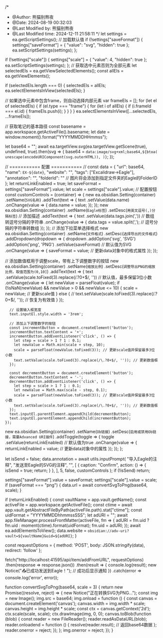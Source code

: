 /*
 * @Author: 熊猫别熬夜 
 * @Date: 2024-08-19 00:32:03 
 * @Last Modified by: 熊猫别熬夜
 * @Last Modified time: 2024-12-11 21:58:11
 */
let settings = ea.getScriptSettings();
// 加载默认值
if (!settings["saveFormat"]) {
  settings["saveFormat"] = {
    "value": "svg",
    "hidden": true
  };
  ea.setScriptSettings(settings);
};

if (!settings["scale"]) {
  settings["scale"] = {
    "value": 4,
    "hidden": true
  };
  ea.setScriptSettings(settings);
};
// 获取选中元素否则为全部元素
let selectedEls = ea.getViewSelectedElements();
const allEls = ea.getViewElements();

if (selectedEls.length === 0) {
  selectedEls = allEls;
  ea.selectElementsInView(selectedEls);
}

// 如果选中元素中包含frame，则自动选择内部元素
var frameEls = [];
for (let el of selectedEls) {
  if (el.type === "frame") {
    for (let i of allEls) {
      if (i.frameId === el.id) {
        frameEls.push(i);
      }
    }
  }
}
ea.selectElementsInView([...selectedEls, ...frameEls]);

// 获取笔记的基本路径
const basename = app.workspace.getActiveFile().basename;
let date = window.moment().format("YYYYMMDDHHmmss");

let base64 = "";
await ea.targetView.svg(ea.targetView.getScene(true), undefined, true).then(svg => {
  base64 = `data:image/svg+xml;base64,${btoa(
    unescape(encodeURIComponent(svg.outerHTML)),
  )}`;
});

// =========== 配置 =========== //
const data = {
  "url": base64,
  "name": `EX-${date}`,
  "website": "",
  "tags": ["Excalidraw→Eagle"],
  "annotation": "",
  "folderId": "" // 图片将会添加到指定文件夹的Eagle的FolderID
};
let returnLinkEnabled = true;
let saveFormat = settings["saveFormat"].value;
let scale = settings["scale"].value;
// 配置按钮
const customControls = (container) => {
  new ea.obsidian.Setting(container)
    .setName(`SVG名称`)
    .addText(text => {
      text
        .setValue(data.name)
        .onChange(value => {
          data.name = value;
        });
    });
  new ea.obsidian.Setting(container)
    .setName(`Eagle标签`)
    .setDesc(`用英文逗号(,)分隔标签`) // 添加描述
    .addText(text => {
      text
        .setValue(data.tags.join(',')) // 数组转逗号分隔的字符串
        .onChange(value => {
          data.tags = value.split(','); // 逗号分隔的字符串转数组
        });
    });
  // 添加下拉菜单选择格式
  new ea.obsidian.Setting(container)
    .setName(`文件格式`)
    .setDesc(`选择导出的文件格式`)
    .addDropdown(dropdown => {
      dropdown
        .addOption('svg', 'SVG')
        .addOption('png', 'PNG')
        .setValue(saveFormat) // 默认值为SVG
        .onChange(value => {
          saveFormat = value; // 更新data对象中的格式属性
        });
    });

  // 添加数值框用于调整scale，带有上下调整数字的按钮
  new ea.obsidian.Setting(container)
    .setName(`缩放比例`)
    .setDesc(`调整导出PNG的缩放比例，取值范围为(0,10]`)
    .addText(text => {
      text
        .setValue(scale.toFixed(3).replace(/\.?0+$/, '')) // 默认值，最多保留3位小数
        .onChange(value => {
          let newValue = parseFloat(value);
          if (!isNaN(newValue) && newValue > 0 && newValue <= 10) {
            scale = newValue; // 更新scale值
          } else {
            // text.setValue(scale.toFixed(3).replace(/\.?0+$/, '')); // 恢复为有效值
          }
        });

      // 设置输入框宽度
      text.inputEl.style.width = '3rem';

      // 添加上下调整数字的按钮
      const incrementButton = document.createElement('button');
      incrementButton.textContent = '+';
      incrementButton.addEventListener('click', () => {
        let step = scale > 1 ? 1 : 0.1;
        let newValue = Math.min(scale + step, 10);
        scale = parseFloat(newValue.toFixed(3)); // 更新scale值并保留最多3位小数
        text.setValue(scale.toFixed(3).replace(/\.?0+$/, '')); // 更新数值框
      });

      const decrementButton = document.createElement('button');
      decrementButton.textContent = '-';
      decrementButton.addEventListener('click', () => {
        let step = scale > 1 ? 1 : 0.1;
        let newValue = Math.max(scale - step, 0.1);
        scale = parseFloat(newValue.toFixed(3)); // 更新scale值并保留最多3位小数
        text.setValue(scale.toFixed(3).replace(/\.?0+$/, '')); // 更新数值框
      });
      text.inputEl.parentElement.appendChild(decrementButton);
      text.inputEl.parentElement.appendChild(incrementButton);
    });

  new ea.obsidian.Setting(container)
    .setName(`Ob链接`)
    .setDesc(`启用或禁用Ob链接，需要Advanced URI插件`)
    .addToggle(toggle => {
      toggle
        .setValue(returnLinkEnabled) // 默认值为true
        .onChange(value => {
          returnLinkEnabled = value; // 更新data对象中的属性
        });
    });
};

let isSend = false;
data.annotation = await utils.inputPrompt(
  "导入Eagle的注释",
  "发送至Eagle的SVG的注释",
  "",
  [
    {
      caption: "Confirm",
      action: () => { isSend = true; return; }
    },
  ],
  5,
  false,
  customControls
);
if (!isSend) return;

settings["saveFormat"].value = saveFormat;
settings["scale"].value = scale;
if (saveFormat === "png") {
  data.url = await convertSvgToPng(base64, scale);
}

if (returnLinkEnabled) {
  const vaultName = app.vault.getName();
  const activeFile = app.workspace.getActiveFile();
  const ctime = await app.vault.getAbstractFileByPath(activeFile.path).stat["ctime"];
  const uidFormat = "YYYYMMDDhhmmssSSS";
  let adURI = "";
  await app.fileManager.processFrontMatter(activeFile, fm => {
    adURI = fm.uid ? fm.uid : moment(ctime).format(uidFormat);
    fm.uid = adURI;
  });
  await ea.addElementsToView();
  data.website = `obsidian://adv-uri?vault=${vaultName}&uid=${adURI}`;
}


const requestOptions = {
  method: 'POST',
  body: JSON.stringify(data),
  redirect: 'follow'
};

fetch("http://localhost:41595/api/item/addFromURL", requestOptions)
  .then(response => response.json())
  .then(result => {
    console.log(result);
    new Notice("📤已成功发送到Eagle！"); // 成功后显示通知
  })
  .catch(error => console.log('error', error));

function convertSvgToPng(base64, scale = 3) {
  return new Promise((resolve, reject) => {
    new Notice("正在转换SVG为PNG...");
    const img = new Image();
    img.src = base64;
    img.onload = function () {
      const canvas = document.createElement('canvas');
      canvas.width = img.width * scale;
      canvas.height = img.height * scale;
      const ctx = canvas.getContext('2d');
      ctx.scale(scale, scale);
      ctx.drawImage(img, 0, 0);
      canvas.toBlob(function (blob) {
        const reader = new FileReader();
        reader.readAsDataURL(blob);
        reader.onloadend = function () {
          resolve(reader.result); // 返回base64数据
        };
        reader.onerror = reject;
      });
    };
    img.onerror = reject;
  });
}

